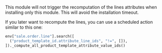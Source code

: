 This module will not trigger the recomputation of the lines attributes when installing only this module.
This will avoid the installation timeout.

If you later want to recompute the lines, you can use a scheduled action similar to this one:

```python
env["sale.order.line"].search([
  ("product_template_id.attribute_line_ids", "!=", []),
])._compute_all_product_template_attribute_value_ids()
```

